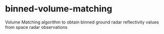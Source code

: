 # binned-volume-matching
Volume Matching algorithm to obtain binned ground radar reflectivity values from space radar observations
